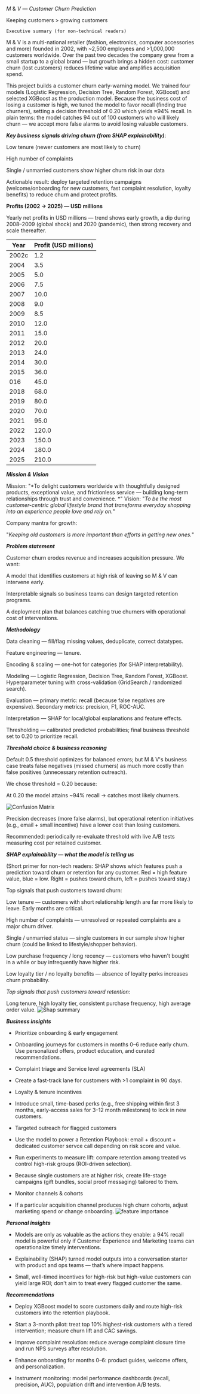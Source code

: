 $M$ & $V$ $—$ $Customer$ $Churn$ $Prediction$

Keeping customers > growing customers

`Executive summary (for non-technical readers)`

M & V is a multi-national retailer (fashion, electronics, computer accessories and more) founded in 2002, with ~2,500 employees and >1,000,000 customers worldwide. Over the past two decades the company grew from a small startup to a global brand — but growth brings a hidden cost: customer churn (lost customers) reduces lifetime value and amplifies acquisition spend.

This project builds a customer churn early-warning model. We trained four models (Logistic Regression, Decision Tree, Random Forest, XGBoost) and selected XGBoost as the production model. Because the business cost of losing a customer is high, we tuned the model to favor recall (finding true churners), setting a decision threshold of 0.20 which yields ≈94% recall. In plain terms: the model catches 94 out of 100 customers who will likely churn — we accept more false alarms to avoid losing valuable customers.

***Key business signals driving churn (from SHAP explainability)***:

Low tenure (newer customers are most likely to churn)

High number of complaints

Single / unmarried customers show higher churn risk in our data

Actionable result: deploy targeted retention campaigns (welcome/onboarding for new customers, fast complaint resolution, loyalty benefits) to reduce churn and protect profits.

**Profits (2002 → 2025) — USD millions**

Yearly net profits in USD millions — trend shows early growth, a dip during 2008–2009 (global shock) and 2020 (pandemic), then strong recovery and scale thereafter.

|Year |	Profit (USD millions)|
------|------------------|
|2002c|	1.2|
|2004|	3.5|
|2005|	5.0|
|2006|	7.5|
|2007|	10.0|
|2008|	9.0|
|2009|	8.5|
|2010|	12.0|
|2011|	15.0|
|2012|	20.0|
|2013|	24.0|
|2014|	30.0|
|2015|	36.0|
|016|	45.0|
|2018|	68.0|
|2019|	80.0|
|2020|	70.0|
|2021|	95.0|
|2022|	120.0|
|2023|	150.0|
|2024|	180.0|
|2025|	210.0|

***Mission & Vision***

Mission: "*To delight customers worldwide with thoughtfully designed products, exceptional value, and frictionless service — building long-term relationships through trust and convenience.
*"
Vision: "*To be the most customer-centric global lifestyle brand that transforms everyday shopping into an experience people love and rely on.*"

Company mantra for growth:

"*Keeping old customers is more important than efforts in getting new ones.*"

*********Problem statement*********

Customer churn erodes revenue and increases acquisition pressure. We want:

A model that identifies customers at high risk of leaving so M & V can intervene early.

Interpretable signals so business teams can design targeted retention programs.

A deployment plan that balances catching true churners with operational cost of interventions.


***Methodology***

Data cleaning — fill/flag missing values, deduplicate, correct datatypes.

Feature engineering — tenure.

Encoding & scaling — one-hot for categories (for SHAP interpretability).

Modeling — Logistic Regression, Decision Tree, Random Forest, XGBoost. Hyperparameter tuning with cross-validation (GridSearch / randomized search).

Evaluation — primary metric: recall (because false negatives are expensive). Secondary metrics: precision, F1, ROC-AUC.

Interpretation — SHAP for local/global explanations and feature effects.

Thresholding — calibrated predicted probabilities; final business threshold set to 0.20 to prioritize recall.

***Threshold choice & business reasoning***

Default 0.5 threshold optimizes for balanced errors; but M & V's business case treats false negatives (missed churners) as much more costly than false positives (unnecessary retention outreach).

We chose threshold = 0.20 because:

At 0.20 the model attains ~94% recall → catches most likely churners.

![Confusion Matrix](plots/confusion_matrix.png)

Precision decreases (more false alarms), but operational retention initiatives (e.g., email + small incentive) have a lower cost than losing customers.

Recommended: periodically re-evaluate threshold with live A/B tests measuring cost per retained customer.

***SHAP explainability — what the model is telling us***

(Short primer for non-tech readers: SHAP shows which features push a prediction toward churn or retention for any customer. Red = high feature value, blue = low. Right = pushes toward churn, left = pushes toward stay.)

Top signals that push customers toward churn:

Low tenure — customers with short relationship length are far more likely to leave. Early months are critical.

High number of complaints — unresolved or repeated complaints are a major churn driver.

Single / unmarried status — single customers in our sample show higher churn (could be linked to lifestyle/shopper behavior).

Low purchase frequency / long recency — customers who haven't bought in a while or buy infrequently have higher risk.

Low loyalty tier / no loyalty benefits — absence of loyalty perks increases churn probability.

*Top signals that push customers toward retention:*

Long tenure, high loyalty tier, consistent purchase frequency, high average order value.
![Shap summary](plots/shap_summary.png)

***Business insights***

- Prioritize onboarding & early engagement

- Onboarding journeys for customers in months 0–6 reduce early churn. Use personalized offers, product education, and curated recommendations.

- Complaint triage and Service level agreements (SLA)

- Create a fast-track lane for customers with >1 complaint in 90 days.

- Loyalty & tenure incentives

- Introduce small, time-based perks (e.g., free shipping within first 3 months, early-access sales for 3–12 month milestones) to lock in new customers.

- Targeted outreach for flagged customers

- Use the model to power a Retention Playbook: email + discount + dedicated customer servce call depending on risk score and value.

- Run experiments to measure lift: compare retention among treated vs control high-risk groups (ROI-driven selection).

- Because single customers are at higher risk, create life-stage campaigns (gift bundles, social proof messaging) tailored to them.

- Monitor channels & cohorts

- If a particular acquisition channel produces high churn cohorts, adjust marketing spend or change onboarding.
![feature importance](plots/feature_importance.png)

***Personal insights***

- Models are only as valuable as the actions they enable: a 94% recall model is powerful only if Customer Experience and Marketing teams can operationalize timely interventions.

- Explainability (SHAP) turned model outputs into a conversation starter with product and ops teams — that’s where impact happens.

- Small, well-timed incentives for high-risk but high-value customers can yield large ROI; don't aim to treat every flagged customer the same.

***Recommendations***

- Deploy XGBoost model to score customers daily and route high-risk customers into the retention playbook.

- Start a 3-month pilot: treat top 10% highest-risk customers with a tiered intervention; measure churn lift and CAC savings.

- Improve complaint resolution: reduce average complaint closure time and run NPS surveys after resolution.

- Enhance onboarding for months 0–6: product guides, welcome offers, and personalization.

- Instrument monitoring: model performance dashboards (recall, precision, AUC), population drift and intervention A/B tests.
